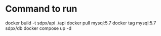 Command to run
===
docker build -t sdpx/api ./api
docker pull mysql:5.7
docker tag mysql:5.7 sdpx/db
docker compose up -d
